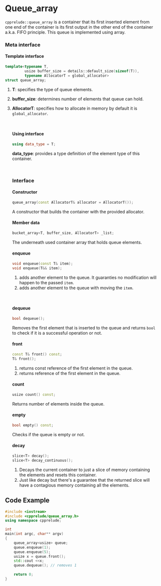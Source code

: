 # Queue_array

`cpprelude::queue_array`  is a container that its first inserted element from one end of the container is its first output in the other end of the container a.k.a. FIFO principle. This queue is implemented using array. 

### Meta interface

#### Template interface

```c++
template<typename T,
		 usize buffer_size = details::default_size(sizeof(T)),
		 typename AllocatorT = global_allocator>
struct queue_array;
```

1. **T**: specifies the type of queue elements.

2. **buffer_size**: determines number of elements that queue can hold.

3. **AllocatorT**: specifies how to allocate in memory by default it is `global_allocator`.

   ​

   #### Using interface

   ```C++
   using data_type = T;
   ```

   **data_type**: provides a type definition of the element type of this container.

   ​

   ### Interface

   #### Constructor

   ```c++
   queue_array(const AllocatorT& allocator = AllocatorT());
   ```

   A constructor that builds the container with the provided allocator.

   #### Member data

   ```c++
   bucket_array<T, buffer_size, AllocatorT> _list;
   ```

   The underneath used container array that holds queue elements.

   #### enqueue

   ```C++
   void enqueue(const T& item);
   void enqueue(T&& item);
   ```

   1. adds another element to the queue. It guaranties no modification will happen to the passed `item`.
   2. adds another element to the queue with moving the `item`.

   ​

   #### dequeue

   ```C++
   bool dequeue();
   ```

   Removes the first element that is inserted to the queue and returns `bool` to check if it is a successful operation or not.  

   #### front

   ```C++
   const T& front() const;
   T& front();
   ```

   1. returns const reference of the first element in the queue.
   2. returns reference of the first element in the queue.

   #### count

   ```c++
   usize count() const;
   ```

   Returns number of elements  inside the queue.

   #### empty

   ```c++
   bool empty() const;
   ```

   Checks if the queue is empty or not.

   #### decay

   ```c++
   slice<T> decay();
   slice<T> decay_continuous();
   ```

   1. Decays the current container to just a slice of memory containing the elements and resets this container.
   2. Just like decay but there's a guarantee that the returned slice will have a contagious memory containing all the elements.



## Code Example

```c++
#include <iostream>
#include <cpprelude/queue_array.h>
using namespace cpprelude;

int
main(int argc, char** argv)
{
 	queue_array<usize> queue;
	queue.enqueue(1);
	queue.enqueue(5);
	usize x = queue.front();
	std::cout <<x;
	queue.dequeue(); // removes 1
  
	return 0;
}
```

